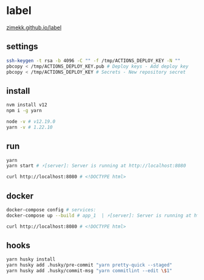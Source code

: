 # label

[zimekk.github.io/label](https://zimekk.github.io/label)

## settings

```sh
ssh-keygen -t rsa -b 4096 -C "" -f /tmp/ACTIONS_DEPLOY_KEY -N ""
pbcopy < /tmp/ACTIONS_DEPLOY_KEY.pub # Deploy keys - Add deploy key
pbcopy < /tmp/ACTIONS_DEPLOY_KEY # Secrets - New repository secret
```

## install

```sh
nvm install v12
npm i -g yarn
```

```sh
node -v # v12.19.0
yarn -v # 1.22.10
```

## run

```sh
yarn
yarn start # ⚡️[server]: Server is running at http://localhost:8080
```

```sh
curl http://localhost:8080 # <!DOCTYPE html>
```

## docker

```sh
docker-compose config # services:
docker-compose up --build # app_1  | ⚡️[server]: Server is running at http://localhost:8080
```

```sh
curl http://localhost:8080 # <!DOCTYPE html>
```

## hooks

```sh
yarn husky install
yarn husky add .husky/pre-commit "yarn pretty-quick --staged"
yarn husky add .husky/commit-msg "yarn commitlint --edit \$1"
```
